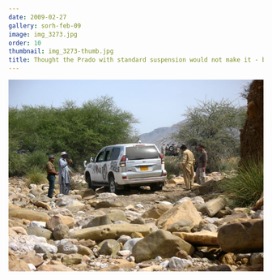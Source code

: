 ```yaml
---
date: 2009-02-27
gallery: sorh-feb-09
image: img_3273.jpg
order: 10
thumbnail: img_3273-thumb.jpg
title: Thought the Prado with standard suspension would not make it - but it did!
---
```


![Thought the Prado with standard suspension would not make it - but it did!](./img_3273.jpg)